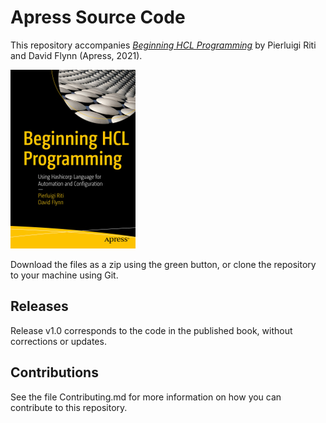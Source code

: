 # Apress Source Code

This repository accompanies [*Beginning HCL Programming*](https://www.apress.com/9781484266335) by Pierluigi Riti and David Flynn (Apress, 2021).

[comment]: #cover
![Cover image](9781484266335.jpg)

Download the files as a zip using the green button, or clone the repository to your machine using Git.

## Releases

Release v1.0 corresponds to the code in the published book, without corrections or updates.

## Contributions

See the file Contributing.md for more information on how you can contribute to this repository.